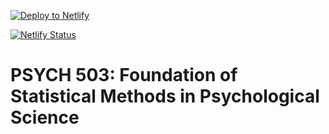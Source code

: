<!-- Markdown snippet -->
[![Deploy to Netlify](https://www.netlify.com/img/deploy/button.svg)](https://app.netlify.com/start/deploy?repository=https://github.com/apreshill/share-blogdown)

[![Netlify Status](https://api.netlify.com/api/v1/badges/2c32a840-d789-4a47-b5b4-953a724828cc/deploy-status)](https://app.netlify.com/sites/share-blogdown/deploys)

# PSYCH 503: Foundation of Statistical Methods in Psychological Science
